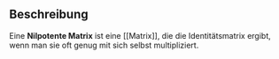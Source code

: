## Beschreibung
Eine **Nilpotente Matrix** ist eine [[Matrix]], die die Identitätsmatrix ergibt, wenn man sie oft genug mit sich selbst multipliziert. 